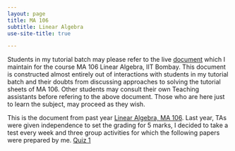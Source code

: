 ```yaml
---
layout: page
title: MA 106
subtitle: Linear Algebra
use-site-title: true

---
```

Students in my tutorial batch may please refer to the live [document](https://docs.google.com/document/d/1Jhy6ZHGB3szabLlQZEkjoA7RQ422hIL5Ct_5enga34E/edit) which I maintain for the course MA 106 Linear Algebra, IIT Bombay. This document is constructed almost entirely out of interactions with students in my tutorial batch and their doubts from discussing approaches to solving the tutorial sheets of MA 106. Other students may consult their own Teaching assistants before refering to the above document. Those who are here just to learn the subject, may proceed as they wish.  

This is the document from past year [Linear Algebra, MA 106](https://docs.google.com/document/d/e/2PACX-1vQT5-M2Gg4yGKblm7CBXUswg-9XiKuYwl4ibBLjfzmfwQtnTDVuBmxjFYGeg-1PF883Qozthtb88cGO/pub). 
Last year, TAs were given independence to set the grading for 5 marks, I decided to take a test every week and three group activities for which the following papers were prepared by me.
[Quiz 1](https://drive.google.com/file/d/1rdlOvk7hmwlYTpHAJUlpsq6PD57BO6Wj/view?usp=sharing)


